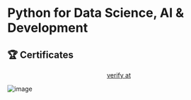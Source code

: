 # Python for Data Science, AI & Development


## 🏆 Certificates 


<p align="middle">
  <a href="https://www.coursera.org/account/accomplishments/verify/QK2BSHXHPKT5" target="_blank">
    verify at
  </a>

![image](https://github.com/user-attachments/assets/1338385d-a987-487a-96c6-56a7ef134ac8)


</p>
